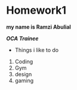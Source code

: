 # Homework1

 **my name is Ramzi Abulial**

__*OCA Trainee*__

* Things i like to do 

1. Coding
2. Gym
3. design
4. gaming
